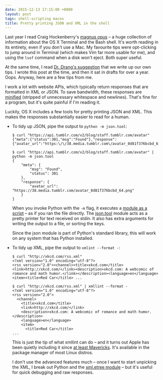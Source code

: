 ```yaml
---
date: 2015-12-13 17:15:00 +0000
layout: post
tags: shell-scripting macos
title: Pretty printing JSON and XML in the shell
---
```


Last year I read Craig Hockenberry's [magnus opus](http://furbo.org/2014/09/03/the-terminal/) – a huge collection of information about the OS X Terminal and the Bash shell.
It's worth reading in its entirety, even if you don't use a Mac.
My favourite tips were opt-clicking to jump around in Terminal (which makes Vim far more usable for me), and using the `lsof` command when a disk won't eject.
Both super useful.

At the same time, I read [Dr. Drang's suggestion](https://leancrew.com/all-this/2014/09/chock-amok/) that we write up our own tips.
I wrote this post at the time, and then it sat in drafts for over a year.
Oops.
Anyway, here are a few tips from me.

I work a lot with website APIs, which typically return responses that are formatted in XML or JSON.
To save bandwidth, these responses are [minified](https://en.wikipedia.org/wiki/Minification_(programming)) (stripped of unnecessary whitespace and newlines).
That's fine for a program, but it's quite painful if I'm reading it.

Luckily, OS X includes a few tools for pretty printing JSON and XML.
This makes the responses substantially easier to read for a human.

*   To tidy up JSON, pipe the output to `python -m json.tool`:

    ```console
    $ curl "https://api.tumblr.com/v2/blog/staff.tumblr.com/avatar"
    {"meta":{"status":301,"msg":"Found"},"response":{"avatar_url":"https:\/\/38.media.tumblr.com\/avatar_0d81f376bcbd_64.png"}}

    $ curl "https://api.tumblr.com/v2/blog/staff.tumblr.com/avatar" | python -m json.tool
    {
        "meta": {
            "msg": "Found",
            "status": 301
        },
        "response": {
            "avatar_url": "https://38.media.tumblr.com/avatar_0d81f376bcbd_64.png"
        }
    }
    ```

    When you invoke Python with the `-m` flag, it executes a [module as a script](https://www.python.org/dev/peps/pep-0338/) – as if you ran the file directly.
    The [json.tool](https://docs.python.org/3.5/library/json.html?highlight=json.tool#module-json.tool) module acts as a pretty printer for text received on stdin.
    It also has extra arguments for writing the output to a file, or sorting the keys.

    Since the json module is part of Python's standard library, this will work on any system that has Python installed.

*   To tidy up XML, pipe the output to `xmlint --format -`:

    ```console
    $ curl "http://xkcd.com/rss.xml"
    <?xml version="1.0" encoding="utf-8"?>
    <rss version="2.0"><channel><title>xkcd.com</title><link>http://xkcd.com/</link><description>xkcd.com: A webcomic of romance and math humor.</link></description><language>en</language><item><title>Red Car</title> ...

    $ curl "http://xkcd.com/rss.xml" | xmllint --format -
    <?xml version="1.0" encoding="utf-8"?>
    <rss version="2.0">
      <channel>
        <title>xkcd.com</title>
        <link>http://xkcd.com/</link>
        <description>xkcd.com: A webcomic of romance and math humor.</description>
        <language>en</language>
        <item>
          <title>Red Car</title>
    ...
    ```

    This is just the tip of what xmllint can do – and it turns out Apple has been quietly including it since [at least Mavericks](https://developer.apple.com/library/mac/documentation/Darwin/Reference/ManPages/man1/xmllint.1.html).
    It's available in the package manager of most Linux distros.

    I don't use the advanced features much – once I want to start unpicking the XML, I break out Python and the [xml.etree module](https://docs.python.org/3.5/library/xml.etree.elementtree.html?highlight=elementtree) – but it's useful for quick debugging and raw responses.
